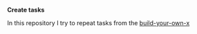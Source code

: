 **Create tasks**

In this repository I try to repeat tasks from the [build-your-own-x](https://github.com/danistefanovic/build-your-own-x#build-your-own-web-search-engine)